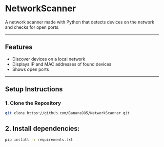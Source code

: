 # **NetworkScanner**

A network scanner made with Python that detects devices on the network and checks for open ports.

---

## **Features**

- Discover devices on a local network
- Displays IP and MAC addresses of found devices
- Shows open ports 

---

## **Setup Instructions**

### **1. Clone the Repository**

```bash
git clone https://github.com/Banana985/NetworkScanner.git
```
## 2. Install dependencies:
```bash
pip install -r requirements.txt
```
